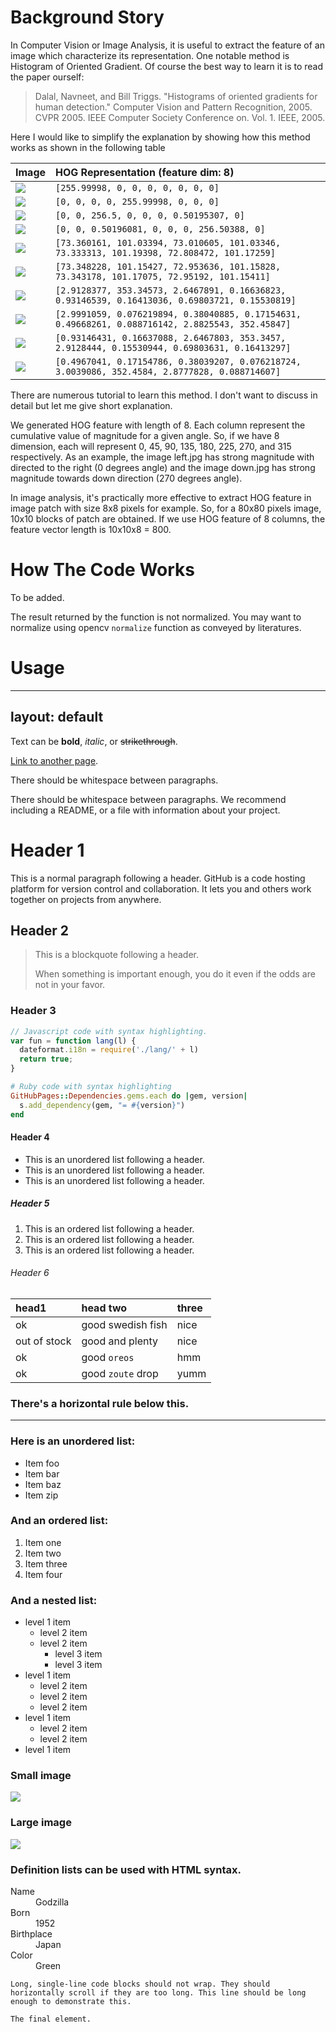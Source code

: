# [](#header-1)Background Story

In Computer Vision or Image Analysis, it is useful to extract the feature of an image which characterize its representation. One notable method is Histogram of Oriented Gradient. Of course the best way to learn it is to read the paper ourself:

> Dalal, Navneet, and Bill Triggs. "Histograms of oriented gradients for human detection." Computer Vision and Pattern Recognition, 2005. CVPR 2005. IEEE Computer Society Conference on. Vol. 1. IEEE, 2005.

Here I would like to simplify the explanation by showing how this method works as shown in the following table

| Image        | HOG Representation (feature dim: 8)          |
|:-------------|:------------------|
| ![](left.jpg) | ```[255.99998, 0, 0, 0, 0, 0, 0, 0]``` |
| ![](right.jpg) | ```[0, 0, 0, 0, 255.99998, 0, 0, 0]```   |
| ![](up.jpg) | ```[0, 0, 256.5, 0, 0, 0, 0.50195307, 0]```     |
| ![](down.jpg) | ```[0, 0, 0.50196081, 0, 0, 0, 256.50388, 0]``` |
| ![](roundin.jpg) | ```[73.360161, 101.03394, 73.010605, 101.03346, 73.333313, 101.19398, 72.808472, 101.17259]``` |
| ![](roundout.jpg) | ```[73.348228, 101.15427, 72.953636, 101.15828, 73.343178, 101.17075, 72.95192, 101.15411]``` |
| ![](leftup.jpg) | ```[2.9128377, 353.34573, 2.6467891, 0.16636823, 0.93146539, 0.16413036, 0.69803721, 0.15530819]``` |
| ![](leftdown.jpg) | ```[2.9991059, 0.076219894, 0.38040885, 0.17154631, 0.49668261, 0.088716142, 2.8825543, 352.45847]``` |
| ![](rightup.jpg) | ```[0.93146431, 0.16637088, 2.6467803, 353.3457, 2.9128444, 0.15530944, 0.69803631, 0.16413297]``` |
| ![](rightdown.jpg) | ```[0.4967041, 0.17154786, 0.38039207, 0.076218724, 3.0039086, 352.4584, 2.8777828, 0.088714607]``` |

There are numerous tutorial to learn this method. I don't want to discuss in detail but let me give short explanation.

We generated HOG feature with length of 8. Each column represent the cumulative value of magnitude for a given angle. So, if we have 8 dimension, each will represent 0, 45, 90, 135, 180, 225, 270, and 315 respectively. As an example, the image left.jpg has strong magnitude with directed to the right (0 degrees angle) and the image down.jpg has strong magnitude towards down direction (270 degrees angle). 

In image analysis, it's practically more effective to extract HOG feature in image patch with size 8x8 pixels for example. So, for a 80x80 pixels image, 10x10 blocks of patch are obtained. If we use HOG feature of 8 columns, the feature vector length is 10x10x8 = 800.  

# [](#header-1)How The Code Works

To be added.

The result returned by the function is not normalized. You may want to normalize using opencv ```normalize``` function as conveyed by literatures.


# [](#header-1)Usage




---
layout: default
---

Text can be **bold**, _italic_, or ~~strikethrough~~.

[Link to another page](another-page).

There should be whitespace between paragraphs.

There should be whitespace between paragraphs. We recommend including a README, or a file with information about your project.

# [](#header-1)Header 1

This is a normal paragraph following a header. GitHub is a code hosting platform for version control and collaboration. It lets you and others work together on projects from anywhere.

## [](#header-2)Header 2

> This is a blockquote following a header.
>
> When something is important enough, you do it even if the odds are not in your favor.

### [](#header-3)Header 3

```js
// Javascript code with syntax highlighting.
var fun = function lang(l) {
  dateformat.i18n = require('./lang/' + l)
  return true;
}
```

```ruby
# Ruby code with syntax highlighting
GitHubPages::Dependencies.gems.each do |gem, version|
  s.add_dependency(gem, "= #{version}")
end
```

#### [](#header-4)Header 4

*   This is an unordered list following a header.
*   This is an unordered list following a header.
*   This is an unordered list following a header.

##### [](#header-5)Header 5

1.  This is an ordered list following a header.
2.  This is an ordered list following a header.
3.  This is an ordered list following a header.

###### [](#header-6)Header 6

| head1        | head two          | three |
|:-------------|:------------------|:------|
| ok           | good swedish fish | nice  |
| out of stock | good and plenty   | nice  |
| ok           | good `oreos`      | hmm   |
| ok           | good `zoute` drop | yumm  |

### There's a horizontal rule below this.

* * *

### Here is an unordered list:

*   Item foo
*   Item bar
*   Item baz
*   Item zip

### And an ordered list:

1.  Item one
1.  Item two
1.  Item three
1.  Item four

### And a nested list:

- level 1 item
  - level 2 item
  - level 2 item
    - level 3 item
    - level 3 item
- level 1 item
  - level 2 item
  - level 2 item
  - level 2 item
- level 1 item
  - level 2 item
  - level 2 item
- level 1 item

### Small image

![](https://assets-cdn.github.com/images/icons/emoji/octocat.png)

### Large image

![](https://guides.github.com/activities/hello-world/branching.png)


### Definition lists can be used with HTML syntax.

<dl>
<dt>Name</dt>
<dd>Godzilla</dd>
<dt>Born</dt>
<dd>1952</dd>
<dt>Birthplace</dt>
<dd>Japan</dd>
<dt>Color</dt>
<dd>Green</dd>
</dl>

```
Long, single-line code blocks should not wrap. They should horizontally scroll if they are too long. This line should be long enough to demonstrate this.
```

```
The final element.
```

